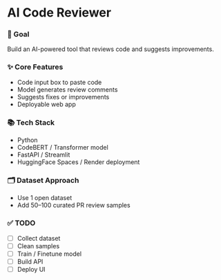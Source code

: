 # AI Code Reviewer

### 🚀 Goal
Build an AI-powered tool that reviews code and suggests improvements.

### ✨ Core Features
- Code input box to paste code
- Model generates review comments
- Suggests fixes or improvements
- Deployable web app

### 📚 Tech Stack
- Python
- CodeBERT / Transformer model
- FastAPI / Streamlit
- HuggingFace Spaces / Render deployment

### 🗂️ Dataset Approach
- Use 1 open dataset
- Add 50–100 curated PR review samples

### ✅ TODO
- [ ] Collect dataset
- [ ] Clean samples
- [ ] Train / Finetune model
- [ ] Build API
- [ ] Deploy UI
